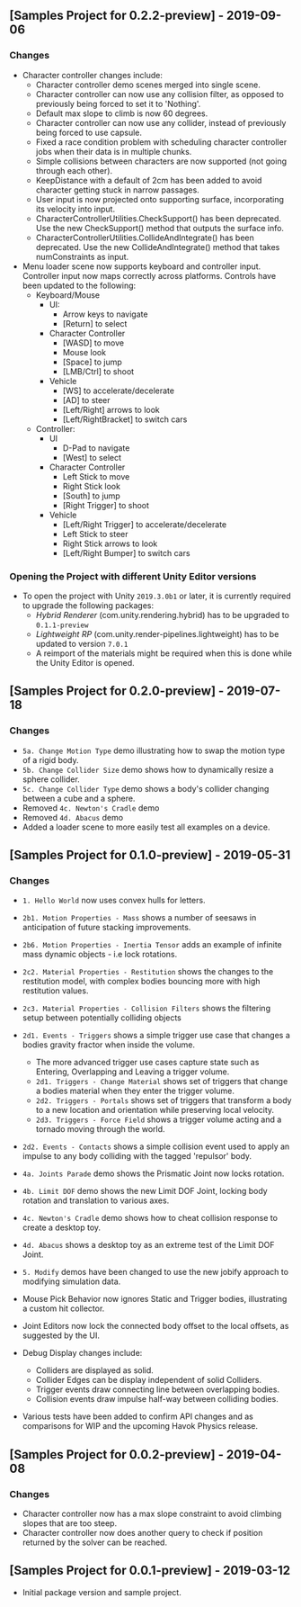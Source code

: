 ## [Samples Project for 0.2.2-preview] - 2019-09-06

### Changes

* Character controller changes include:
    - Character controller demo scenes merged into single scene. 
    - Character controller can now use any collision filter, as opposed to previously being forced to set it to 'Nothing'.
    - Default max slope to climb is now 60 degrees.
    - Character controller can now use any collider, instead of previously being forced to use capsule.
    - Fixed a race condition problem with scheduling character controller jobs when their data is in multiple chunks.
    - Simple collisions between characters are now supported (not going through each other).
    - KeepDistance with a default of 2cm has been added to avoid character getting stuck in narrow passages.
    - User input is now projected onto supporting surface, incorporating its velocity into input.
    - CharacterControllerUtilities.CheckSupport() has been deprecated. Use the new CheckSupport() method that outputs the surface info.
    - CharacterControllerUtilities.CollideAndIntegrate() has been deprecated. Use the new CollideAndIntegrate() method that takes numConstraints as input.
* Menu loader scene now supports keyboard and controller input. Controller input now maps correctly across platforms. Controls have been updated to the following:
    * Keyboard/Mouse
        * UI:
            * Arrow keys to navigate
            * [Return] to select
        * Character Controller
            - [WASD] to move
            - Mouse look
            - [Space] to jump
            - [LMB/Ctrl] to shoot
        * Vehicle
            - [WS] to accelerate/decelerate
            - [AD] to steer
            - [Left/Right] arrows to look
            - [Left/RightBracket] to switch cars
    * Controller:
        * UI
            * D-Pad to navigate
            * [West] to select
        * Character Controller
            - Left Stick to move
            - Right Stick look
            - [South] to jump
            - [Right Trigger] to shoot
        * Vehicle
            - [Left/Right Trigger] to accelerate/decelerate
            - Left Stick to steer
            - Right Stick arrows to look
            - [Left/Right Bumper] to switch cars

### Opening the Project with different Unity Editor versions

* To open the project with Unity `2019.3.0b1` or later, it is currently required to upgrade the following packages:
   - *Hybrid Renderer* (com.unity.rendering.hybrid) has to be upgraded to `0.1.1-preview`
   - *Lightweight RP* (com.unity.render-pipelines.lightweight) has to be updated to version `7.0.1`
   - A reimport of the materials might be required when this is done while the Unity Editor is opened.
   

## [Samples Project for 0.2.0-preview] - 2019-07-18

### Changes

* `5a. Change Motion Type` demo illustrating how to swap the motion type of a rigid body.
* `5b. Change Collider Size` demo shows how to dynamically resize a sphere collider.
* `5c. Change Collider Type` demo shows a body's collider changing between a cube and a sphere.
* Removed `4c. Newton's Cradle` demo
* Removed `4d. Abacus` demo
* Added a loader scene to more easily test all examples on a device.


## [Samples Project for 0.1.0-preview] - 2019-05-31

### Changes

* `1. Hello World` now uses convex hulls for letters.
* `2b1. Motion Properties - Mass` shows a number of seesaws in anticipation of future stacking improvements.
* `2b6. Motion Properties - Inertia Tensor` adds an example of infinite mass dynamic objects - i.e lock rotations.
* `2c2. Material Properties - Restitution` shows the changes to the restitution model, with complex bodies bouncing more with high restitution values.
* `2c3. Material Properties - Collision Filters` shows the filtering setup between potentially colliding objects
* `2d1. Events - Triggers` shows a simple trigger use case that changes a bodies gravity fractor when inside the volume.
    - The more advanced trigger use cases capture state such as Entering, Overlapping and Leaving a trigger volume. 
    - `2d1. Triggers - Change Material` shows set of triggers that change a bodies material when they enter the trigger volume.
    - `2d2. Triggers - Portals` shows set of triggers that transform a body to a new location and orientation while preserving local velocity.
    - `2d3. Triggers - Force Field` shows a trigger volume acting and a tornado moving through the world.
* `2d2. Events - Contacts` shows a simple collision event used to apply an impulse to any body colliding with the tagged 'repulsor' body.
* `4a. Joints Parade` demo shows the Prismatic Joint now locks rotation.
* `4b. Limit DOF` demo shows the new Limit DOF Joint, locking body rotation and translation to various axes.
* `4c. Newton's Cradle` demo shows how to cheat collision response to create a desktop toy.
* `4d. Abacus` shows a desktop toy as an extreme test of the Limit DOF Joint.
* `5. Modify` demos have been changed to use the new jobify approach to modifying simulation data.

* Mouse Pick Behavior now ignores Static and Trigger bodies, illustrating a custom hit collector.
* Joint Editors now lock the connected body offset to the local offsets, as suggested by the UI.
* Debug Display changes include:
    - Colliders are displayed as solid.
    - Collider Edges can be display independent of solid Colliders.
    - Trigger events draw connecting line between overlapping bodies.
    - Collision events draw impulse half-way between colliding bodies.
    
* Various tests have been added to confirm API changes and as comparisons for WIP and the upcoming Havok Physics release.


## [Samples Project for 0.0.2-preview] - 2019-04-08

### Changes

* Character controller now has a max slope constraint to avoid climbing slopes that are too steep.
* Character controller now does another query to check if position returned by the solver can be reached.


## [Samples Project for 0.0.1-preview] - 2019-03-12

* Initial package version and sample project.
